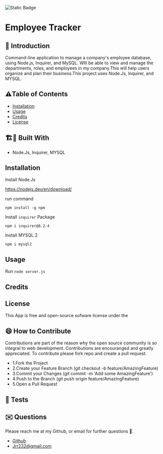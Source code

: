  
 
![Static Badge](https://img.shields.io/badge/license-GNU_General_Public_License_v3.0-yellow)

# Employee Tracker


## 🤔 Introduction

 Command-line application to manage a company's employee database, using Node.js, Inquirer, and MySQL. WIll be able to view and manage the departments, roles, and employees in my company.This will help users organize and plan their business.This project uses Node.Js, Inquirer, and MYSQL.




## ⚠️Table of Contents 
- [Installation](#installation)
- [Usage](#usage)
- [Credits](#credits)
- [License](#license)




## 🏗️🚧 Built With 

- Node.Js, Inquirer, MYSQL 







## Installation 

Install Node.Js 

https://nodejs.dev/en/download/

run command 
```
npm install -g npm
```

Install ```inquirer``` Package 

```
npm i inquirer@8.2.4
```
Install MYSQL 2

```
npm i mysql2

```






## Usage
Run ``` node server.js ``` 





## Credits 





## License 
This App is free and open-source sofware license under the 





## 😄 How to Contribute
Contributions are part of the reason why the open source community is so integral to web development. Contributions are encouranged and greatly appreciated.
To contribute please fork repo and create a pull request.

- 1.Fork the Project
- 2.Create your Feature Branch (git checkout -b feature/AmazingFeature)
- 3.Commit your Changes (git commit -m 'Add some AmazingFeature')
- 4.Push to the Branch (git push origin feature/AmazingFeature)
- 5.Open a Pull Request





## 🧪 Tests 






## ✉️ Questions 
Please reach me at my Github, or email for further questions 🐶. 
- [Github](https://github.com/Jrr1232)
- Jrr232@gmail.com




